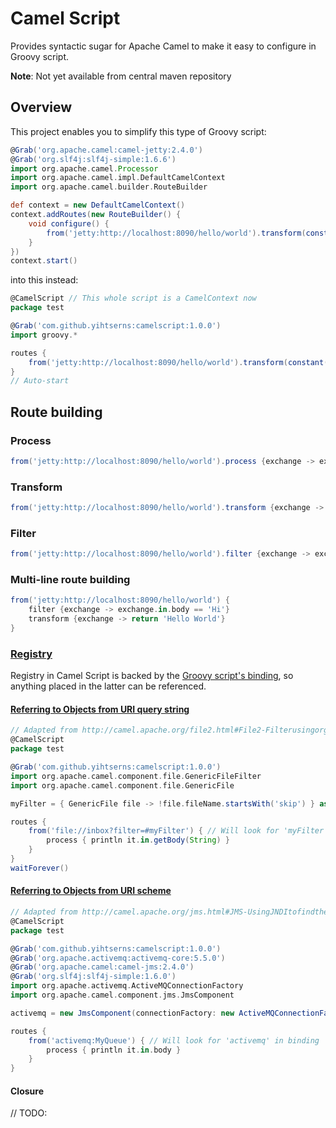 Camel Script
============
Provides syntactic sugar for Apache Camel to make it easy to configure in Groovy script.

**Note**: Not yet available from central maven repository

Overview
--------
This project enables you to simplify this type of Groovy script:
```groovy
@Grab('org.apache.camel:camel-jetty:2.4.0')
@Grab('org.slf4j:slf4j-simple:1.6.6')
import org.apache.camel.Processor
import org.apache.camel.impl.DefaultCamelContext
import org.apache.camel.builder.RouteBuilder

def context = new DefaultCamelContext()
context.addRoutes(new RouteBuilder() {
    void configure() {
        from('jetty:http://localhost:8090/hello/world').transform(constant('Hello World!'))
    }
})
context.start()
```

into this instead:
```groovy
@CamelScript // This whole script is a CamelContext now
package test

@Grab('com.github.yihtserns:camelscript:1.0.0')
import groovy.*

routes {
    from('jetty:http://localhost:8090/hello/world').transform(constant('Hello World!'))
}
// Auto-start
```

Route building
--------------
### Process
```groovy
from('jetty:http://localhost:8090/hello/world').process {exchange -> exchange.out.body = 'Hello World!'}
```
### Transform
```groovy
from('jetty:http://localhost:8090/hello/world').transform {exchange -> return 'Hello World!'}
```
### Filter
```groovy
from('jetty:http://localhost:8090/hello/world').filter {exchange -> exchange.in.body == 'Hi'}.transform {exchange -> return 'Hello World'}
```
### Multi-line route building
```groovy
from('jetty:http://localhost:8090/hello/world') {
    filter {exchange -> exchange.in.body == 'Hi'}
    transform {exchange -> return 'Hello World'}
}
```
### [Registry](http://camel.apache.org/registry.html)
Registry in Camel Script is backed by the [Groovy script's binding](http://groovy.codehaus.org/api/groovy/lang/Binding.html), so anything placed in the latter can be referenced.

#### [Referring to Objects from URI query string](http://camel.apache.org/configuring-camel.html#ConfiguringCamel-ReferringbeansfromEndpointURIs)
```groovy
// Adapted from http://camel.apache.org/file2.html#File2-Filterusingorg.apache.camel.component.file.GenericFileFilter
@CamelScript
package test

@Grab('com.github.yihtserns:camelscript:1.0.0')
import org.apache.camel.component.file.GenericFileFilter
import org.apache.camel.component.file.GenericFile

myFilter = { GenericFile file -> !file.fileName.startsWith('skip') } as GenericFileFilter

routes {
    from('file://inbox?filter=#myFilter') { // Will look for 'myFilter' in binding
        process { println it.in.getBody(String) }
    }
}
waitForever()
```

#### [Referring to Objects from URI scheme](http://camel.apache.org/configuring-camel.html#ConfiguringCamel-WorkingwithSpringXML)
```groovy
// Adapted from http://camel.apache.org/jms.html#JMS-UsingJNDItofindtheConnectionFactory
@CamelScript
package test

@Grab('com.github.yihtserns:camelscript:1.0.0')
@Grab('org.apache.activemq:activemq-core:5.5.0')
@Grab('org.apache.camel:camel-jms:2.4.0')
@Grab('org.slf4j:slf4j-simple:1.6.0')
import org.apache.activemq.ActiveMQConnectionFactory
import org.apache.camel.component.jms.JmsComponent

activemq = new JmsComponent(connectionFactory: new ActiveMQConnectionFactory(brokerURL: 'tcp://localhost:1444'))

routes {
    from('activemq:MyQueue') { // Will look for 'activemq' in binding
        process { println it.in.body }
    }
}
```

#### Closure
// TODO:
